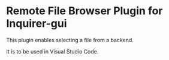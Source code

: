 # Remote File Browser Plugin for Inquirer-gui

This plugin enables selecting a file from a backend.

It is to be used in Visual Studio Code.
